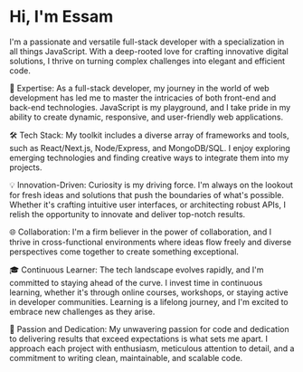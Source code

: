 # Hi, I'm Essam
I'm a passionate and versatile full-stack developer with a specialization in all things JavaScript. With a deep-rooted love for crafting innovative digital solutions, I thrive on turning complex challenges into elegant and efficient code.

🚀 Expertise: As a full-stack developer, my journey in the world of web development has led me to master the intricacies of both front-end and back-end technologies. JavaScript is my playground, and I take pride in my ability to create dynamic, responsive, and user-friendly web applications.

🛠️ Tech Stack: My toolkit includes a diverse array of frameworks and tools, such as React/Next.js, Node/Express, and MongoDB/SQL. I enjoy exploring emerging technologies and finding creative ways to integrate them into my projects.

💡 Innovation-Driven: Curiosity is my driving force. I'm always on the lookout for fresh ideas and solutions that push the boundaries of what's possible. Whether it's crafting intuitive user interfaces, or architecting robust APIs, I relish the opportunity to innovate and deliver top-notch results.

🌐 Collaboration: I'm a firm believer in the power of collaboration, and I thrive in cross-functional environments where ideas flow freely and diverse perspectives come together to create something exceptional.

🎓 Continuous Learner: The tech landscape evolves rapidly, and I'm committed to staying ahead of the curve. I invest time in continuous learning, whether it's through online courses, workshops, or staying active in developer communities. Learning is a lifelong journey, and I'm excited to embrace new challenges as they arise.

🌟 Passion and Dedication: My unwavering passion for code and dedication to delivering results that exceed expectations is what sets me apart. I approach each project with enthusiasm, meticulous attention to detail, and a commitment to writing clean, maintainable, and scalable code.

<!--
**e-afzal/e-afzal** is a ✨ _special_ ✨ repository because its `README.md` (this file) appears on your GitHub profile.

Here are some ideas to get you started:

- 🔭 I’m currently working on ...
- 🌱 I’m currently learning ...
- 👯 I’m looking to collaborate on ...
- 🤔 I’m looking for help with ...
- 💬 Ask me about ...
- 📫 How to reach me: ...
- 😄 Pronouns: ...
- ⚡ Fun fact: ...
-->

